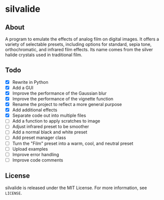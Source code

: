 # silvalide

## About
A program to emulate the effects of analog film on digital images.
It offers a variety of selectable presets, including options for standard, sepia tone, orthochromatic, and infrared film effects.
Its name comes from the silver halide crystals used in traditional film.

## Todo
- [x] Rewrite in Python
- [x] Add a GUI
- [x] Improve the performance of the Gaussian blur
- [x] Improve the performance of the vignette function
- [x] Rename the project to reflect a more general purpose
- [x] Add additional effects
- [x] Separate code out into multiple files
- [ ] Add a function to apply scratches to image
- [ ] Adjust infrared preset to be smoother
- [ ] Add a normal black and white preset
- [ ] Add preset manager class
- [ ] Turn the "Film" preset into a warm, cool, and neutral preset
- [ ] Upload examples
- [ ] Improve error handling
- [ ] Improve code comments

## License
silvalide is released under the MIT License. For more information, see `LICENSE`.
